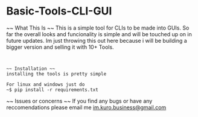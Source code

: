 # Basic-Tools-CLI-GUI

~~ What This Is ~~
This is a simple tool for CLIs to be made into GUIs. So far the overall looks
and funcionality is simple and will be touched up on in future updates. 
Im  just throwing this out here because i will be building a bigger version 
and selling it with 10+ Tools.
~~~~~~~~~~~~~~~~~~


~~ Installation ~~
installing the tools is pretty simple

For linux and windows just do
~$ pip install -r requirements.txt

 ~~~~~~~~~~~~~~~~~~



~~ Issues or concerns ~~
If you find any bugs or have any reccomendations please email me 
im.kuro.business@gmail.com
~~~~~~~~~~~~~~~~~~~~~~~~
